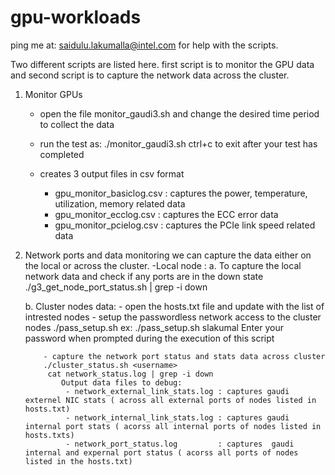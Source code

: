 # gpu-workloads

ping me at: saidulu.lakumalla@intel.com for help with the scripts.

Two different scripts are listed here. first script is to monitor the GPU data and second script is to capture the network data across the cluster.
1. Monitor GPUs
   - open the file monitor_gaudi3.sh and change the desired time period to collect the data
   - run the test as:
       ./monitor_gaudi3.sh
       ctrl+c to exit after your test has completed

   - creates 3 output files in csv format
       - gpu_monitor_basiclog.csv : captures the power, temperature, utilization, memory related data 
       - gpu_monitor_ecclog.csv   : captures the ECC error data
       - gpu_monitor_pcielog.csv  : captures the PCIe link speed related data


2. Network ports and data monitoring
we can capture the data either on the local or across the cluster.
   -Local node :
	a. To capture the local network data and check if any ports are in the down state
	      ./g3_get_node_port_status.sh | grep -i down

	b. Cluster nodes data:
	      - open the hosts.txt file and update with the list of intrested nodes
              - setup the passwordless network access to the cluster nodes 
		   ./pass_setup.sh <username> 
		        ex: ./pass_setup.sh slakumal
			Enter your password when prompted during the execution of this script

	       - capture the network port status and stats data across cluster
		   ./cluster_status.sh <username> 
			cat network_status.log | grep -i down
	           Output data files to debug:
       			- network_external_link_stats.log : captures gaudi externel NIC stats ( across all external ports of nodes listed in hosts.txt)
       			- network_internal_link_stats.log : captures gaudi internal port stats ( acorss all internal ports of nodes listed in hosts.txts)
       			- network_port_status.log         : captures  gaudi internal and expernal port status ( acorss all ports of nodes listed in the hosts.txt)
